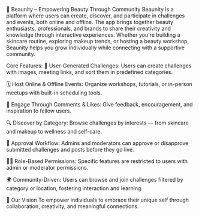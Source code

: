🩷 Beaunity – Empowering Beauty Through Community
Beaunity is a platform where users can create, discover, and participate in challenges and events, both online and offline. The app brings together beauty enthusiasts, professionals, 
and brands to share their creativity and knowledge through interactive experiences. Whether you're building a skincare routine, exploring makeup trends, or hosting a beauty workshop, 
Beaunity helps you grow individually while connecting with a supportive community.

Core Features:
🧴 User-Generated Challenges: Users can create challenges with images, meeting links, and sort them in predefined categories.

🗓️ Host Online & Offline Events: Organize workshops, tutorials, or in-person meetups with built-in scheduling tools.

💬 Engage Through Comments & Likes: Give feedback, encouragement, and inspiration to fellow users.

🔍 Discover by Category: Browse challenges by interests — from skincare and makeup to wellness and self-care.

📩 Approval Workflow: Admins and moderators can approve or disapprove submitted challenges and posts before they go live.

👩‍💼 Role-Based Permissions: Specific features are restricted to users with admin or moderator permissions.

🌍 Community-Driven: Users can browse and join challenges filtered by category or location, fostering interaction and learning.

💖 Our Vision
To empower individuals to embrace their unique self through collaboration, creativity, and meaningful connections.
